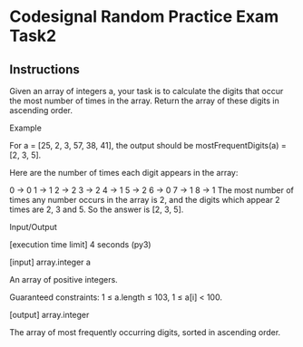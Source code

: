 # Codesignal Random Practice Exam Task2

## Instructions
Given an array of integers a, your task is to calculate the digits that occur the most number of times in the array. Return the array of these digits in ascending order.

Example

For a = [25, 2, 3, 57, 38, 41], the output should be mostFrequentDigits(a) = [2, 3, 5].

Here are the number of times each digit appears in the array:

0 -> 0
1 -> 1
2 -> 2
3 -> 2
4 -> 1
5 -> 2
6 -> 0
7 -> 1
8 -> 1
The most number of times any number occurs in the array is 2, and the digits which appear 2 times are 2, 3 and 5. So the answer is [2, 3, 5].

Input/Output

[execution time limit] 4 seconds (py3)

[input] array.integer a

An array of positive integers.

Guaranteed constraints:
1 ≤ a.length ≤ 103,
1 ≤ a[i] < 100.

[output] array.integer

The array of most frequently occurring digits, sorted in ascending order.